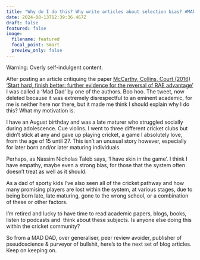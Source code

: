 ```yaml
---
title: "Why do I do this? Why write articles about selection bias? #MADDAD"
date: 2024-08-13T12:39:36.467Z
draft: false
featured: false
image:
  filename: featured
  focal_point: Smart
  preview_only: false
---
```

Warning: Overly self-indulgent content.



After posting an article critiquing the paper [McCarthy, Collins, Court (2016) ‘Start hard, finish better: further evidence for the reversal of RAE advantage’](https://onemoresummer.co.uk/post/questioning-the-underdog-hypothesis-4-mccarthy-collins-court-2016-what-is-the-reversal-of-rae-advantage-should-it-continue-to-be-widely-referenced/) I was called a ‘Mad Dad’ by one of the authors. Boo hoo. The tweet, now deleted because it was extremely disrespectful to an eminent academic, for me is neither here nor there, but it made me think I should explain why I do this? What my motivation is.



I have an August birthday and was a late maturer who struggled socially during adolescence. Cue violins. I went to three different cricket clubs but didn’t stick at any and gave up playing cricket, a game I absolutely love, from the age of 15 until 27. This isn’t an unusual story however, especially for later born and/or later maturing individuals. 



Perhaps, as Nassim Nicholas Taleb says, ‘I have skin in the game’. I think I have empathy, maybe even a strong bias, for those that the system often doesn’t treat as well as it should.



As a dad of sporty kids I’ve also seen all of the cricket pathway and how many promising players are lost within the system, at various stages, due to being born late, late maturing, gone to the wrong school, or a combination of these or other factors.



I’m retired and lucky to have time to read academic papers, blogs, books, listen to podcasts and  think about these subjects. Is anyone else doing this within the cricket community?



So from a MAD DAD, over generaliser, peer review avoider, publisher of pseudoscience & purveyor of bullshit, here’s to the next set of blog articles. Keep on keeping on.